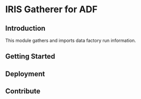 # IRIS Gatherer for ADF

## Introduction

This module gathers and imports data factory run information.

## Getting Started



## Deployment



## Contribute
